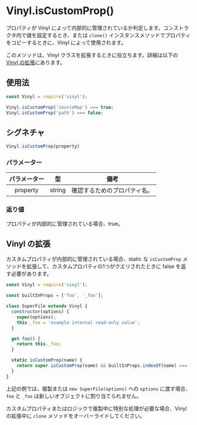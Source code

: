 <!-- front-matter
id: vinyl-iscustomprop
title: Vinyl.isCustomProp()
hide_title: true
sidebar_label: Vinyl.isCustomProp()
-->

# Vinyl.isCustomProp()

プロパティが Vinyl によって内部的に管理されているか判定します。コンストラクタ内で値を設定するとき、または `clone()` インスタンスメソッドでプロパティをコピーするときに、Vinyl によって使用されます。

このメソッドは、Vinyl クラスを拡張するときに役立ちます。詳細は以下の [Vinyl の拡張][extending-vinyl-section]にあります。

## 使用法

```js
const Vinyl = require('vinyl');

Vinyl.isCustomProp('sourceMap') === true;
Vinyl.isCustomProp('path') === false;
```

## シグネチャ

```js
Vinyl.isCustomProp(property)
```

### パラメーター

| パラメーター | 型 | 備考 |
|:--------------:|:------:|-------|
| property | string | 確認するためのプロパティ名。 |

### 返り値

プロパティが内部的に管理されている場合、true。

## Vinyl の拡張

カスタムプロパティが内部的に管理されている場合、static な `isCustomProp` メソッドを拡張して、カスタムプロパティの1つがクエリされたときに false を返す必要があります。

```js
const Vinyl = require('vinyl');

const builtInProps = ['foo', '_foo'];

class SuperFile extends Vinyl {
  constructor(options) {
    super(options);
    this._foo = 'example internal read-only value';
  }

  get foo() {
    return this._foo;
  }

  static isCustomProp(name) {
    return super.isCustomProp(name) && builtInProps.indexOf(name) === -1;
  }
}
```

上記の例では、複製または `new SuperFile(options)` への `options` に渡す場合、`foo` と `_foo` は新しいオブジェクトに割り当てられません。

カスタムプロパティまたはロジックで複製中に特別な処理が必要な場合、Vinyl の拡張中に `clone` メソッドをオーバーライドしてください。

[extending-vinyl-section]: #extending-vinyl
